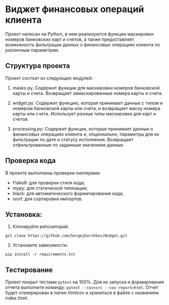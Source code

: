 # Виджет финансовых операций клиента

Проект написан на Python, в нем реализуются функции маскировки номеров банковских карт и счетов, а также предоставляет 
возможность фильтрации данных о финансовых операциях клиента по различным параметрам.

## Структура проекта

Проект состоит из следующих модулей:

1. masks.py. 
   Содержит функции для маскировки номеров банковской карты и счета. 
   Возвращает замаскированные номера карты и счета.
   
2. widget.py:
   Содержит функцию, которая принимает данные с типом и номером банковской карты или счета, 
   и возвращает маску номера карты или счета. Использует разные типы маскировки для карт и счетов.

3. processing.py:
   Содержит функции, которые принимает данные о финансовых операциях клиента и, опционально, параметры для их 
   фильтрации по дате и статусу исполнения.
   Возвращает отфильтрованные по заданным значениям данные.
  
## Проверка кода

В проекте выполнены проверки линтерами:
- Flake8: для проверки стиля кода;
- mypy: для статической типизации;
- black: для автоматического форматирования кода;
- isort: для сортировки импортов.

## Установка:

1. Клонируйте репозиторий:
```
git clone https://github.com/SergejGorshkov/Widget.git
```
2. Установите зависимости:
```
pip install -r requirements.txt
```

## Тестирование

Проект покрыт тестами `pytest` на 100%. 
Для их запуска и формирования отчета выполните команду: `pytest --cov=src --cov-report=html`.
Отчет будет сгенерирован в папке htmlcov и храниться в файле с названием 
index.html.